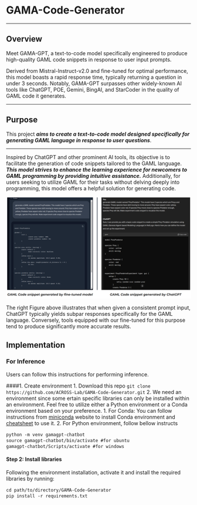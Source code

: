 # GAMA-Code-Generator
------
## Overview 
Meet GAMA-GPT, a text-to-code model specifically engineered to produce high-quality GAML code snippets in response to user input prompts. 

Derived from Mistral-Instruct-v2.0 and fine-tuned for optimal performance, this model boasts a rapid response time, typically returning a question in under 3 seconds. Notably, GAMA-GPT surpasses other widely-known AI tools like ChatGPT, POE, Gemini, BingAI, and StarCoder in the quality of GAML code it generates.

------
## Purpose
This project **_aims to create a text-to-code model designed specifically for generating GAML language in response to user questions_**. 

------
Inspired by ChatGPT and other prominent AI tools, its objective is to facilitate the generation of code snippets tailored to the GAML language. **_This model strives to enhance the learning experience for newcomers to GAML programming by providing intuitive assistance._** Additionally, for users seeking to utilize GAML for their tasks without delving deeply into programming, this model offers a helpful solution for generating code.

![](https://github.com/ACROSS-Lab/GAMA-Code-Generator/blob/main/assets/comparison-img.png)

The right Figure above illustrates that when given a consistent prompt input, ChatGPT typically yields subpar responses specifically for the GAML language. Conversely, tools equipped with our fine-tuned for this purpose tend to produce significantly more accurate results.

## Implementation

### For Inference
Users can follow this instructions for performing inference.

####1. Create environment
        1. Download this repo 
        ```
        git clone https://github.com/ACROSS-Lab/GAMA-Code-Generator.git
        ```
        2. We need an environment since some ertain specific libraries can only be installed within an environment.
Feel free to utilize either a Python environment or a Conda environment based on your preference. 
                1. For Conda:
          You can follow instructions from  [miniconda](https://docs.anaconda.com/free/miniconda/index.html) website to install Conda environment and [cheatsheet](https://docs.conda.io/projects/conda/en/4.6.0/_downloads/52a95608c49671267e40c689e0bc00ca/conda-cheatsheet.pdf) to use it.
                2. For Python environment, follow bellow instructs
  ```
  python -m venv gamagpt-chatbot
  source gamagpt-chatbot/bin/activate #for ubuntu
  gamagpt-chatbot/Scripts/activate #for windows
  ```
#### Step 2: Install libraries
Following the environment installation, activate it and install the required libraries by running:
```
cd path/to/directory/GAMA-Code-Generator
pip install -r requirements.txt
```

####

